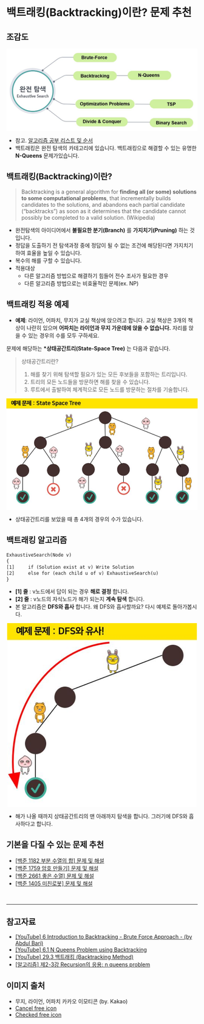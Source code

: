 # 백트래킹(Backtracking)이란? 문제 추천


## 조감도

<p style="text-align: center;">
<img src="img\[0]_백트래킹이란_문제추천\algo_map.jpg" align="center" width="800px" >
</p>

- 참고. [알고리즘 공부 리스트 및 순서](https://stack07142.tistory.com/228?category=234519) 
- 백트래킹은 완전 탐색의 카테고리에 있습니다. 백트래킹으로 해결할 수 있는 유명한 __N-Queens__ 문제가있습니다. 


## 백트래킹(Backtracking)이란?
> Backtracking is a general algorithm for __finding all (or some) solutions to some computational problems__, that incrementally builds candidates to the solutions, and abandons each partial candidate (“backtracks”) as soon as it determines that the candidate cannot possibly be completed to a valid solution. (Wikipedia)


- 완전탐색의 아이디어에서 __불필요한 분기(Branch)__ 를 __가지치기(Pruning)__ 하는 것입니다.
- 정답을 도출하기 전 탐색과정 중에 정답이 될 수 없는 조건에 해당된다면 가지치기하여 효율을 높일  수 있습니다.
- 복수의 해를 구할 수 있습니다.
- 적용대상
    - 다른 알고리즘 방법으로 해결하기 힘들어 전수 조사가 필요한 경우
    - 다른 알고리즘 방법으로는 비효율적인 문제(ex. NP)

## 백트래킹 적용 예제
- __예제__: 라이언, 어파치, 무지가 교실 책상에 앉으려고 합니다. 교실 책상은 3개의 책상이 나란히 있으며 __어파치는 라이언과 무지 가운데에 앉을 수 없습니다.__ 자리를 앉을 수 있는 경우의 수를 모두 구하세요.

문제에 해당하는 __*상태공간트리(State-Space Tree)__ 는 다음과 같습니다. 
> 상태공간트리란? 
> 1. 해를 찾기 위해 탐색할 필요가 있는 모든 후보들을 포함하는 트리입니다.
> 2. 트리의 모든 노드들을 방문하면 해를 찾을 수 있습니다.
> 3. 루트에서 출발하여 체계적으로 모든 노드를 방문하는 절차를 기술합니다.


<p style="text-align: center;">
<img src="img\[0]_백트래킹이란_문제추천\example_1.jpg" align="center" width="800px" >
</p>
<p style="text-align: center;">

- 상태공간트리를 보았을 때 총 4개의 경우의 수가 있습니다.

## 백트래킹 알고리즘 

``` 
ExhaustiveSearch(Node v)
{
[1]	    if (Solution exist at v) Write Solution
[2] 	else for (each child u of v) ExhaustiveSearch(u)
}
```
- __[1] 줄__ : v노드에서 답이 되는 경우 __해로 결정__ 합니다.
- __[2] 줄__ : v노드의 자식노드가 해가 되는지 __계속 탐색__ 합니다.
- 본 알고리즘은 __DFS와 흡사__ 합니다. 왜 DFS와 흡사할까요? 다시 예제로 돌아가봅시다. 

<p style="text-align: center;">
<img src="img\[0]_백트래킹이란_문제추천\example_2.jpg" align="center" width="500px" >
</p>
<p style="text-align: center;">

- 해가 나올 때까지 상태공간트리의 맨 아래까지 탐색을 합니다. 그러기에 DFS와 흡사하다고 합니다. 


## 기본을 다질 수 있는 문제 추천
- [[백준 1182 부분 수열의 합] 문제 및 해설]()
- [[백준 1759 암호 만들기] 문제 및 해설]()
- [[백준 2661 좋은 수열] 문제 및 해설]()
- [[백준 1405 미친로봇] 문제 및 해설]()

<br>
<hr>

## 참고자료 
- [[YouTube] 6 Introduction to Backtracking - Brute Force Approach - (by Abdul Bari)](https://youtu.be/DKCbsiDBN6c)
- [[YouTube] 6.1 N Queens Problem using Backtracking](https://youtu.be/xFv_Hl4B83A)
- [[YouTube] 29.3 백트래킹 (Backtracking Method)](https://youtu.be/jjfV_oNHK6k)
- [[알고리즘] 제2-3강 Recursion의 응용: n queens problem](https://youtu.be/xKGbWC-DPT4)

## 이미지 출처
- 무지, 라이언, 어파치 카카오 이모티콘 (by. Kakao)
- [Cancel free icon](https://www.flaticon.com/free-icon/cancel_179429?term=check&page=1&position=64)
- [Checked free icon](https://www.flaticon.com/free-icon/checked_179372?term=check&page=1&position=78)
